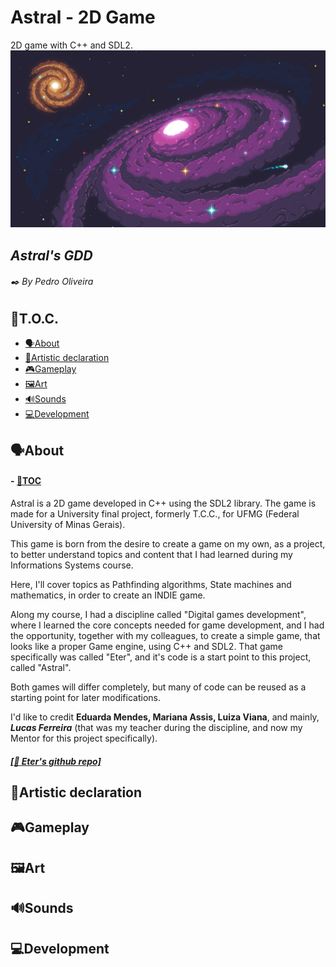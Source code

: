 # Astral - 2D Game
2D game with C++ and SDL2.
![Astral background](assets/Sprites/Menu/background.png)

## *Astral's GDD*
###### ✒️ By Pedro Oliveira

## 📖T.O.C.
- [🗣️About](#🗣️about)
- [🎨Artistic declaration](#🎨artistic-declaration)
- [🎮Gameplay](#🎮gameplay)
- [🖼️Art](#🖼️art)
- [🔊Sounds](#🔊sounds)
- [💻Development](#💻development)

## 🗣️About
#### - [📖TOC](#📖t.o.c.)
Astral is a 2D game developed in C++ using the SDL2 library. The game is made for a University
final project, formerly T.C.C., for UFMG (Federal University of Minas Gerais).

This game is born from the desire to create a game on my own, as a project, to better understand
topics and content that I had learned during my Informations Systems course.

Here, I'll cover topics as Pathfinding algorithms, State machines and mathematics, in order to
create an INDIE game.

Along my course, I had a discipline called "Digital games development", where I learned the core
concepts needed for game development, and I had the opportunity, together with my colleagues, to
create a simple game, that looks like a proper Game engine, using C++ and SDL2. That game specifically
was called "Eter", and it's code is a start point to this project, called "Astral".

Both games will differ completely, but many of code can be reused as a starting point for later modifications.

I'd like to credit __Eduarda Mendes, Mariana Assis, Luiza Viana__, and mainly, __***Lucas Ferreira***__ (that was my
teacher during the discipline, and now my Mentor for this project specifically).

##### [[🤖 Eter's github repo]](https://github.com/eduardamendes2410/Jogos-TpFinal_)

## 🎨Artistic declaration
## 🎮Gameplay
## 🖼️Art
## 🔊Sounds
## 💻Development